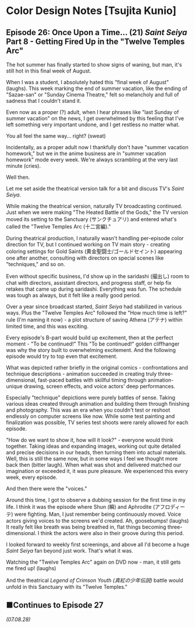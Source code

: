 # **Color Design Notes [Tsujita Kunio]**

## **Episode 26: Once Upon a Time... (21) *Saint Seiya* Part 8 - Getting Fired Up in the "Twelve Temples Arc"**

The hot summer has finally started to show signs of waning, but man, it's still hot in this final week of August.

When I was a student, I absolutely hated this "final week of August" (laughs). This week marking the end of summer vacation, like the ending of "Sazae-san" or "Sunday Cinema Theatre," felt so melancholy and full of sadness that I couldn't stand it.

Even now as a proper (?) adult, when I hear phrases like "last Sunday of summer vacation" on the news, I get overwhelmed by this feeling that I've left something very important undone, and I get restless no matter what.

You all feel the same way... right? (sweat)

Incidentally, as a proper adult now I thankfully don't have "summer vacation homework," but we in the anime business are in "summer vacation homework" mode every week. We're always scrambling at the very last minute (cries).

Well then.

Let me set aside the theatrical version talk for a bit and discuss TV's *Saint Seiya*.

While making the theatrical version, naturally TV broadcasting continued. Just when we were making "The Heated Battle of the Gods," the TV version moved its setting to the Sanctuary (サンクチュアリ) and entered what's called the "Twelve Temples Arc (十二宮編)."

During theatrical production, I naturally wasn't handling per-episode color direction for TV, but I continued working on TV main story - creating coloring settings for Gold Saints (黄金聖闘士/ゴールドセイント) appearing one after another, consulting with directors on special scenes like "techniques," and so on.

Even without specific business, I'd show up in the saridashi (撮出し) room to chat with directors, assistant directors, and progress staff, or help fix retakes that came up during saridashi. Everything was fun. The schedule was tough as always, but it felt like a really good period.

Over a year since broadcast started, *Saint Seiya* had stabilized in various ways. Plus the "Twelve Temples Arc" followed the "How much time is left?" rule (I'm naming it now) - a plot structure of saving Athena (アテナ) within limited time, and this was exciting.

Every episode's B-part would build up excitement, then at the perfect moment - "To be continued!" This "To be continued!" golden cliffhanger was why the story built to overwhelming excitement. And the following episode would try to top even that excitement.

What was depicted rather briefly in the original comics - confrontations and technique descriptions - animation succeeded in creating truly three-dimensional, fast-paced battles with skillful timing through animation-unique drawing, screen effects, and voice actors' deep performances.

Especially "technique" depictions were purely battles of sense. Taking various ideas created through animation and building them through finishing and photography. This was an era when you couldn't test or reshoot endlessly on computer screens like now. While some test painting and finalization was possible, TV series test shoots were rarely allowed for each episode.

"How do we want to show it, how will it look?" - everyone would think together. Taking ideas and expanding images, working out quite detailed and precise decisions in our heads, then turning them into actual materials. Well, this is still the same now, but in some ways I feel we thought more back then (bitter laugh). When what was shot and delivered matched our imagination or exceeded it, it was pure pleasure. We experienced this every week, every episode.

And then there were the "voices."

Around this time, I got to observe a dubbing session for the first time in my life. I think it was the episode where Shun (瞬) and Aphrodite (アフロディーテ) were fighting. Man, I just remember being continuously moved. Voice actors giving voices to the screens we'd created. Ah, goosebumps! (laughs) It really felt like breath was being breathed in, flat things becoming three-dimensional. I think the actors were also in their groove during this period.

I looked forward to weekly first screenings, and above all I'd become a huge *Saint Seiya* fan beyond just work. That's what it was.

Watching the "Twelve Temples Arc" again on DVD now - man, it still gets me fired up! (laughs)

And the theatrical *Legend of Crimson Youth (真紅の少年伝説)* battle would unfold in this Sanctuary with its "Twelve Temples."

## **■Continues to Episode 27**

*(07.08.28)*